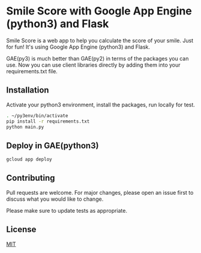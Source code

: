 # Smile Score with Google App Engine (python3) and Flask

Smile Score is a web app to help you calculate the score of your smile. Just for fun!
It's using Google App Engine (python3) and Flask. 

GAE(py3) is much better than GAE(py2) in terms of the packages you can use. Now you can 
use client libraries directly by adding them into your requirements.txt file. 

## Installation

Activate your python3 environment, install the packages, run locally for test.

```bash
. ~/py3env/bin/activate
pip install -r requirements.txt
python main.py
```

## Deploy in GAE(python3)

   ```bash
   gcloud app deploy
   ```

## Contributing
Pull requests are welcome. For major changes, please open an issue first to discuss what you would like to change.

Please make sure to update tests as appropriate.

## License
[MIT](https://choosealicense.com/licenses/mit/)

